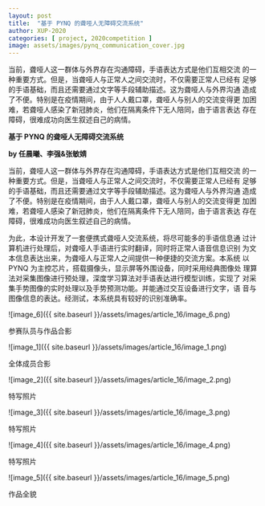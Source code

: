 ```yaml
---
layout: post
title:  "基于 PYNQ 的聋哑人无障碍交流系统"
author: XUP-2020
categories: [ project, 2020competition ]
image: assets/images/pynq_communication_cover.jpg
---
```


当前，聋哑人这一群体与外界存在沟通障碍，手语表达方式是他们互相交流 的一种重要方式。但是，当聋哑人与正常人之间交流时，不仅需要正常人已经有 足够的手语基础，而且还需要通过文字等手段辅助描述。这为聋哑人与外界沟通 造成了不便。特别是在疫情期间，由于人人戴口罩，聋哑人与别人的交流变得更 加困难，若聋哑人感染了新冠肺炎，他们在隔离条件下无人陪同，由于语言表达 存在障碍，很难成功向医生叙述自己的病情。


**基于 PYNQ 的聋哑人无障碍交流系统**

**by&nbsp;任晨曦、李强&amp;张敏婧**

当前，聋哑人这一群体与外界存在沟通障碍，手语表达方式是他们互相交流 的一种重要方式。但是，当聋哑人与正常人之间交流时，不仅需要正常人已经有 足够的手语基础，而且还需要通过文字等手段辅助描述。这为聋哑人与外界沟通 造成了不便。特别是在疫情期间，由于人人戴口罩，聋哑人与别人的交流变得更 加困难，若聋哑人感染了新冠肺炎，他们在隔离条件下无人陪同，由于语言表达 存在障碍，很难成功向医生叙述自己的病情。

为此，本设计开发了一套便携式聋哑人交流系统，将尽可能多的手语信息通 过计算机进行处理后，对聋哑人手语进行实时翻译，同时将正常人语音信息识别 为文本信息表达出来，为聋哑人与正常人之间提供一种便捷的交流方案。本系统 以 PYNQ 为主控芯片，搭载摄像头，显示屏等外围设备，同时采用经典图像处 理算法对采集图像进行预处理，深度学习算法对手语表达进行模型训练，实现了 对采集手势图像的实时处理以及手势预测功能。并能通过交互设备进行文字，语 音与图像信息的表达。经测试，本系统具有较好的识别准确率。

![image_6]({{ site.baseurl }}/assets/images/article_16/image_6.png)

参赛队员与作品合影

![image_1]({{ site.baseurl }}/assets/images/article_16/image_1.png)

全体成员合影

![image_2]({{ site.baseurl }}/assets/images/article_16/image_2.png)

特写照片

![image_3]({{ site.baseurl }}/assets/images/article_16/image_3.png)

特写照片

![image_4]({{ site.baseurl }}/assets/images/article_16/image_4.png)

特写照片

![image_5]({{ site.baseurl }}/assets/images/article_16/image_5.png)

作品全貌
